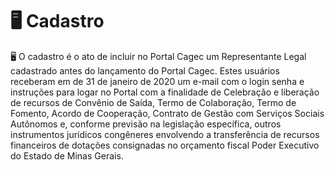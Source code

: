 # 🖥 Cadastro

🖥  O cadastro é o ato de incluir no Portal Cagec um Representante Legal cadastrado antes do lançamento do Portal Cagec. Estes usuários receberam em de 31 de janeiro de 2020 um e-mail com o login senha e instruções para logar no Portal com a finalidade de Celebração e liberação de recursos de Convênio de Saída, Termo de Colaboração, Termo de Fomento, Acordo de Cooperação, Contrato de Gestão com Serviços Sociais Autônomos e, conforme previsão na legislação específica, outros instrumentos jurídicos congêneres envolvendo a transferência de recursos financeiros de dotações consignadas no orçamento fiscal Poder Executivo do Estado de Minas Gerais.

